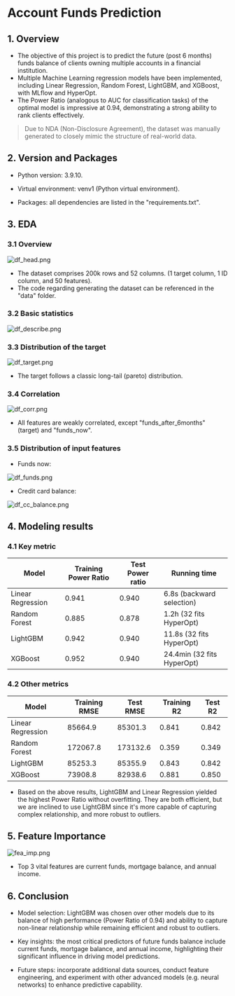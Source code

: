 
# Account Funds Prediction

## 1. Overview

* The objective of this project is to predict the future (post 6 months) funds balance of clients owning multiple accounts in a financial institution.
* Multiple Machine Learning regression models have been implemented, including Linear Regression, Random Forest, LightGBM, and XGBoost, with MLflow and HyperOpt.
* The Power Ratio (analogous to AUC for classification tasks) of the optimal model is impressive at 0.94, demonstrating a strong ability to rank clients effectively. 
> Due to NDA (Non-Disclosure Agreement), the dataset was manually generated to closely mimic the structure of real-world data. 

## 2. Version and Packages

* Python version: 3.9.10.

* Virtual environment: venv1 (Python virtual environment).

* Packages: all dependencies are listed in the "requirements.txt".


## 3. EDA

### 3.1 Overview

![df_head.png](doc/image/df_head.png)

* The dataset comprises 200k rows and 52 columns. (1 target column, 1 ID column, and 50 features).
* The code regarding generating the dataset can be referenced in the "data" folder.

### 3.2 Basic statistics

![df_describe.png](doc/image/df_describe.png)

### 3.3 Distribution of the target

![df_target.png](doc/image/df_target.png)

* The target follows a classic long-tail (pareto) distribution.

### 3.4 Correlation 

![df_corr.png](doc/image/df_corr.png)

* All features are weakly correlated, except "funds_after_6months" (target) and "funds_now".

### 3.5 Distribution of input features

* Funds now:

![df_funds.png](doc/image/df_funds.png)

* Credit card balance:

![df_cc_balance.png](doc/image/df_cc_balance.png)


## 4. Modeling results 

### 4.1 Key metric

| Model             | Training Power Ratio | Test Power ratio | Running time               |
|-------------------|----------------------|------------------|----------------------------|
| Linear Regression | 0.941                | 0.940            | 6.8s (backward selection)  |
| Random Forest     | 0.885                | 0.878            | 1.2h (32 fits HyperOpt)    |
| LightGBM          | 0.942                | 0.940            | 11.8s (32 fits HyperOpt)   |
| XGBoost           | 0.952                | 0.940            | 24.4min (32 fits HyperOpt) |

### 4.2 Other metrics

| Model             | Training RMSE | Test RMSE | Training R2 | Test R2 |
|-------------------|---------------|-----------|-------------|---------|
| Linear Regression | 85664.9       | 85301.3   | 0.841       | 0.842   |
| Random Forest     | 172067.8      | 173132.6  | 0.359       | 0.349   |
| LightGBM          | 85253.3       | 85355.9   | 0.843       | 0.842   |
| XGBoost           | 73908.8       | 82938.6   | 0.881       | 0.850   |

* Based on the above results, LightGBM and Linear Regression yielded the highest Power Ratio without overfitting. 
They are both efficient, but we are inclined to use LightGBM since it's more capable of capturing complex relationship, and more robust to outliers.

## 5. Feature Importance

![fea_imp.png](doc/image/fea_imp.png)

* Top 3 vital features are current funds, mortgage balance, and annual income.

## 6. Conclusion

* Model selection: LightGBM was chosen over other models due to its balance of high performance (Power Ratio of 0.94) and ability to capture non-linear relationship while remaining efficient and robust to outliers.

* Key insights: the most critical predictors of future funds balance include current funds, mortgage balance, and annual income, highlighting their significant influence in driving model predictions.

* Future steps: incorporate additional data sources, conduct feature engineering, and experiment with other advanced models (e.g. neural networks) to enhance predictive capability. 





